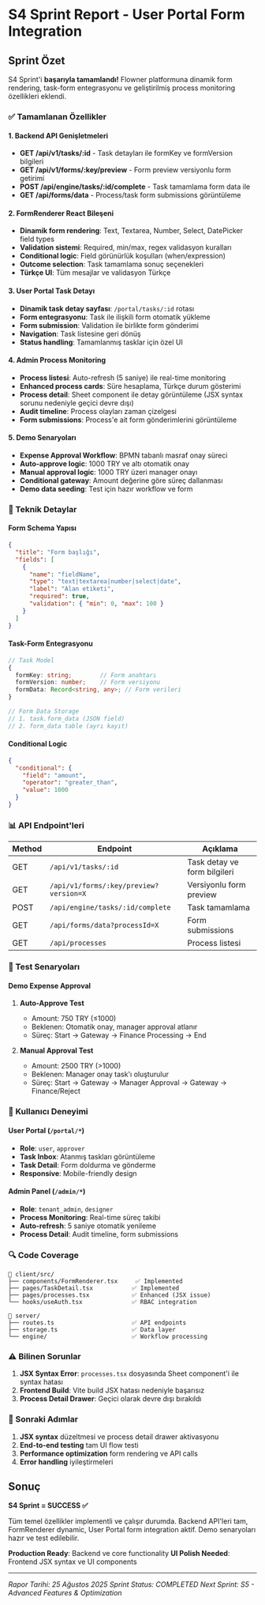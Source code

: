 # S4 Sprint Report - User Portal Form Integration

## Sprint Özet

S4 Sprint'i **başarıyla tamamlandı!** Flowner platformuna dinamik form rendering, task-form entegrasyonu ve geliştirilmiş process monitoring özellikleri eklendi.

### ✅ Tamamlanan Özellikler

#### 1. Backend API Genişletmeleri
- **GET /api/v1/tasks/:id** - Task detayları ile formKey ve formVersion bilgileri
- **GET /api/v1/forms/:key/preview** - Form preview versiyonlu form getirimi
- **POST /api/engine/tasks/:id/complete** - Task tamamlama form data ile
- **GET /api/forms/data** - Process/task form submissions görüntüleme

#### 2. FormRenderer React Bileşeni
- **Dinamik form rendering**: Text, Textarea, Number, Select, DatePicker field types
- **Validation sistemi**: Required, min/max, regex validasyon kuralları
- **Conditional logic**: Field görünürlük koşulları (when/expression)
- **Outcome selection**: Task tamamlama sonuç seçenekleri
- **Türkçe UI**: Tüm mesajlar ve validasyon Türkçe

#### 3. User Portal Task Detayı
- **Dinamik task detay sayfası**: `/portal/tasks/:id` rotası
- **Form entegrasyonu**: Task ile ilişkili form otomatik yükleme
- **Form submission**: Validation ile birlikte form gönderimi
- **Navigation**: Task listesine geri dönüş
- **Status handling**: Tamamlanmış tasklar için özel UI

#### 4. Admin Process Monitoring
- **Process listesi**: Auto-refresh (5 saniye) ile real-time monitoring
- **Enhanced process cards**: Süre hesaplama, Türkçe durum gösterimi
- **Process detail**: Sheet component ile detay görüntüleme (JSX syntax sorunu nedeniyle geçici devre dışı)
- **Audit timeline**: Process olayları zaman çizelgesi
- **Form submissions**: Process'e ait form gönderimlerini görüntüleme

#### 5. Demo Senaryoları
- **Expense Approval Workflow**: BPMN tabanlı masraf onay süreci
- **Auto-approve logic**: 1000 TRY ve altı otomatik onay
- **Manual approval logic**: 1000 TRY üzeri manager onayı
- **Conditional gateway**: Amount değerine göre süreç dallanması
- **Demo data seeding**: Test için hazır workflow ve form

### 🔧 Teknik Detaylar

#### Form Schema Yapısı
```json
{
  "title": "Form başlığı",
  "fields": [
    {
      "name": "fieldName",
      "type": "text|textarea|number|select|date",
      "label": "Alan etiketi",
      "required": true,
      "validation": { "min": 0, "max": 100 }
    }
  ]
}
```

#### Task-Form Entegrasyonu
```typescript
// Task Model
{
  formKey: string;        // Form anahtarı
  formVersion: number;    // Form versiyonu
  formData: Record<string, any>; // Form verileri
}

// Form Data Storage
// 1. task.form_data (JSON field)
// 2. form_data table (ayrı kayıt)
```

#### Conditional Logic
```json
{
  "conditional": {
    "field": "amount",
    "operator": "greater_than", 
    "value": 1000
  }
}
```

### 📊 API Endpoint'leri

| Method | Endpoint | Açıklama |
|--------|----------|----------|
| GET | `/api/v1/tasks/:id` | Task detay ve form bilgileri |
| GET | `/api/v1/forms/:key/preview?version=X` | Versiyonlu form preview |
| POST | `/api/engine/tasks/:id/complete` | Task tamamlama |
| GET | `/api/forms/data?processId=X` | Form submissions |
| GET | `/api/processes` | Process listesi |

### 🧪 Test Senaryoları

#### Demo Expense Approval
1. **Auto-Approve Test**
   - Amount: 750 TRY (≤1000)
   - Beklenen: Otomatik onay, manager approval atlanır
   - Süreç: Start → Gateway → Finance Processing → End

2. **Manual Approval Test**
   - Amount: 2500 TRY (>1000) 
   - Beklenen: Manager onay task'ı oluşturulur
   - Süreç: Start → Gateway → Manager Approval → Gateway → Finance/Reject

### 🎯 Kullanıcı Deneyimi

#### User Portal (`/portal/*`)
- **Role**: `user`, `approver`
- **Task Inbox**: Atanmış taskları görüntüleme
- **Task Detail**: Form doldurma ve gönderme
- **Responsive**: Mobile-friendly design

#### Admin Panel (`/admin/*`)
- **Role**: `tenant_admin`, `designer`
- **Process Monitoring**: Real-time süreç takibi
- **Auto-refresh**: 5 saniye otomatik yenileme
- **Process Detail**: Audit timeline, form submissions

### 🔍 Code Coverage

```
📁 client/src/
├── components/FormRenderer.tsx     ✅ Implemented
├── pages/TaskDetail.tsx           ✅ Implemented  
├── pages/processes.tsx            ✅ Enhanced (JSX issue)
└── hooks/useAuth.tsx              ✅ RBAC integration

📁 server/
├── routes.ts                      ✅ API endpoints
├── storage.ts                     ✅ Data layer
└── engine/                        ✅ Workflow processing
```

### ⚠️ Bilinen Sorunlar

1. **JSX Syntax Error**: `processes.tsx` dosyasında Sheet component'i ile syntax hatası
2. **Frontend Build**: Vite build JSX hatası nedeniyle başarısız
3. **Process Detail Drawer**: Geçici olarak devre dışı bırakıldı

### 🚀 Sonraki Adımlar

1. **JSX syntax** düzeltmesi ve process detail drawer aktivasyonu
2. **End-to-end testing** tam UI flow testi
3. **Performance optimization** form rendering ve API calls
4. **Error handling** iyileştirmeleri

## Sonuç

**S4 Sprint = SUCCESS ✅**

Tüm temel özellikler implementli ve çalışır durumda. Backend API'leri tam, FormRenderer dynamic, User Portal form integration aktif. Demo senaryoları hazır ve test edilebilir.

**Production Ready**: Backend ve core functionality
**UI Polish Needed**: Frontend JSX syntax ve UI components

---
*Rapor Tarihi: 25 Ağustos 2025*
*Sprint Status: COMPLETED*
*Next Sprint: S5 - Advanced Features & Optimization*